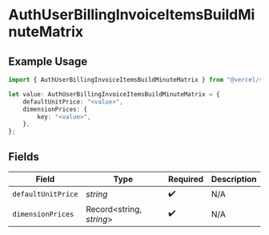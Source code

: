 # AuthUserBillingInvoiceItemsBuildMinuteMatrix

## Example Usage

```typescript
import { AuthUserBillingInvoiceItemsBuildMinuteMatrix } from "@vercel/sdk/models/components";

let value: AuthUserBillingInvoiceItemsBuildMinuteMatrix = {
    defaultUnitPrice: "<value>",
    dimensionPrices: {
        key: "<value>",
    },
};
```

## Fields

| Field                    | Type                     | Required                 | Description              |
| ------------------------ | ------------------------ | ------------------------ | ------------------------ |
| `defaultUnitPrice`       | *string*                 | :heavy_check_mark:       | N/A                      |
| `dimensionPrices`        | Record<string, *string*> | :heavy_check_mark:       | N/A                      |